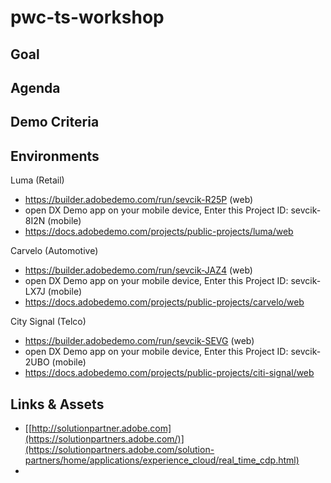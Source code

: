 # pwc-ts-workshop

## Goal

## Agenda

## Demo Criteria

## Environments

Luma (Retail)
- https://builder.adobedemo.com/run/sevcik-R25P (web)
- open DX Demo app on your mobile device, Enter this Project ID: sevcik-8I2N (mobile)
- https://docs.adobedemo.com/projects/public-projects/luma/web

Carvelo (Automotive)
- https://builder.adobedemo.com/run/sevcik-JAZ4 (web)
- open DX Demo app on your mobile device, Enter this Project ID: sevcik-LX7J (mobile)
- https://docs.adobedemo.com/projects/public-projects/carvelo/web 

City Signal (Telco)
- https://builder.adobedemo.com/run/sevcik-SEVG (web)
- open DX Demo app on your mobile device, Enter this Project ID: sevcik-2UBO (mobile)
- https://docs.adobedemo.com/projects/public-projects/citi-signal/web 

## Links & Assets
* [[http://solutionpartner.adobe.com](https://solutionpartners.adobe.com/)](https://solutionpartners.adobe.com/solution-partners/home/applications/experience_cloud/real_time_cdp.html)
* 

